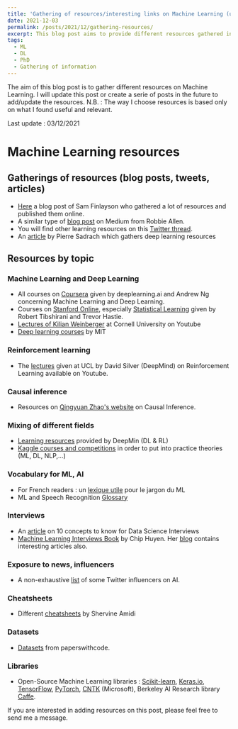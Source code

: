 ```yaml
---
title: 'Gathering of resources/interesting links on Machine Learning (updated)'
date: 2021-12-03
permalink: /posts/2021/12/gathering-resources/
excerpt: This blog post aims to provide different resources gathered in a simple way. <br/><img src='/images/centralization.png' style="width:170px;height:170px;">
tags:
  - ML
  - DL
  - PhD 
  - Gathering of information
---
```


The aim of this blog post is to gather different resources on Machine Learning. 
I will update this post or create a serie of posts in the future to add/update the resources.
N.B. : The way I choose resources is based only on what I found useful and relevant.

Last update : 03/12/2021

# Machine Learning resources

## Gatherings of resources (blog posts, tweets, articles)

- [Here](https://sgfin.github.io/learning-resources/?fbclid=IwAR1mdvyzKHj4Z1jvBKsZTzpZiDwDO8wRmAruv69p_1I223WizSuwqhVy9fE#causal) a blog post of Sam Finlayson who gathered a lot of resources and published them online. 
- A similar type of [blog post](https://medium.com/machine-learning-in-practice/my-curated-list-of-ai-and-machine-learning-resources-from-around-the-web-9a97823b8524) on Medium from Robbie Allen. 
- You will find other learning resources on this [Twitter thread](https://mobile.twitter.com/TivadarDanka/status/1440281314398138373?fbclid=IwAR2wireUsDD9c9qlz9qLwnOtXSNyeRLkMTCCGBeWaOxrkNzPQMlJHTegtdM).
- An [article](https://towardsdatascience.com/best-resources-for-deep-learning-f4c774356734) by Pierre Sadrach which gathers deep learning resources

## Resources by topic

### Machine Learning and Deep Learning
- All courses on [Coursera](https://www.coursera.org/) given by deeplearning.ai and Andrew Ng concerning Machine Learning and Deep Learning. 
- Courses on [Stanford Online](https://online.stanford.edu/), especially [Statistical Learning](https://online.stanford.edu/courses/sohs-ystatslearning-statistical-learning) given by Robert Tibshirani and Trevor Hastie.
- [Lectures of Kilian Weinberger](https://www.youtube.com/channel/UC7p_I0qxYZP94vhesuLAWNA/videos) at Cornell University on Youtube 
- [Deep learning courses](http://introtodeeplearning.com/) by MIT

### Reinforcement learning 
- The [lectures](https://www.youtube.com/watch?v=2pWv7GOvuf0&list=PLqYmG7hTraZDM-OYHWgPebj2MfCFzFObQ) given at UCL by David Silver (DeepMind) on Reinforcement Learning available on Youtube.

### Causal inference
- Resources on [Qingyuan Zhao's website](http://www.statslab.cam.ac.uk/~qz280/teaching/causal-2020/) on Causal Inference.

### Mixing of different fields 
- [Learning resources](https://deepmind.com/learning-resources) provided by DeepMin (DL & RL)
- [Kaggle courses and competitions](https://www.kaggle.com/) in order to put into practice theories (ML, DL, NLP,...)

### Vocabulary for ML, AI
- For French readers : un [lexique utile](http://variances.eu/?p=5212&fbclid=IwAR3iBy6FM3TDI4m_0BJyyp3iDZ8xrqXXtQ3otVSz44RdDBMqXI-vMl3seAI ) pour le jargon du ML 
- ML and Speech Recognition [Glossary](https://www.speechly.com/blog/nlu-voice-speech-recognition-terms-glossary/)

### Interviews 
- An [article](https://towardsdatascience.com/ten-machine-learning-concepts-you-should-know-for-data-science-interviews-70107ca84754) on 10 concepts to know for Data Science Interviews
- [Machine Learning Interviews Book](https://huyenchip.com/ml-interviews-book/) by Chip Huyen. Her [blog](https://huyenchip.com/blog/) contains interesting articles also. 

### Exposure to news, influencers
- A non-exhaustive [list](https://medium.springboard.com/30-twitter-influencers-you-have-to-follow-for-ai-machine-learning-977587b6406e) of some Twitter influencers on AI. 

### Cheatsheets
- Different [cheatsheets](https://github.com/shervinea?tab=repositories) by Shervine Amidi

### Datasets
- [Datasets](https://paperswithcode.com/datasets) from paperswithcode. 

### Libraries
 - Open-Source Machine Learning libraries : [Scikit-learn](https://scikit-learn.org/stable/), [Keras.io](https://keras.io/), [TensorFlow](https://www.tensorflow.org), [PyTorch](https://pytorch.org/), [CNTK](https://docs.microsoft.com/en-us/cognitive-toolkit/) (Microsoft), Berkeley AI Research library [Caffe](https://caffe.berkeleyvision.org/).



If you are interested in adding resources on this post, please feel free to send me a message. 
